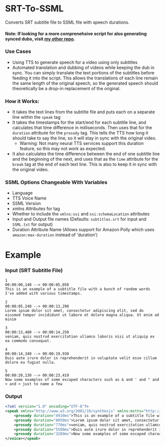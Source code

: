 # SRT-To-SSML
 Converts SRT subtitle file to SSML file with speech durations. 
 
#### Note: If looking for a more comprenehsive script for also generating synced dubs, visit [my other repo](https://github.com/ThioJoe/Auto-Synced-Translated-Dubs).

### Use Cases
- Using TTS to generate speech for a video using only subtitles
- Automated translation and dubbing of videos while keeping the dub in sync. You can simply translate the text portions of the subtitles before feeding it into the script. This allows the translations of each line remain the same length of the original speech, so the generated speech should theoretically be a drop-in replacement of the original.

### How it Works:
- It takes the text lines from the subtitle file and puts each on a separate line within the `speak` tag
- It takes the timestamps for the start/end for each subtitle line, and calculates that time difference in milliseconds. Then uses that for the `duration` attribute for the `prosody` tag. This tells the TTS how long it should take to say the line, so it will stay in sync with the original video.
  - Warning: Not many neural TTS services support this duration feature, so this may not work as expected.
- It also calculates the time difference between the end of one subtitle line and the beginning of the next, and uses that as the `time` attribute for the `break` tag at the end of each text line. This is also to keep it in sync with the original video.

### SSML Options Changeable With Variables
- Language
- TTS Voice Name
- SSML Version
- xmlns Attributes for <speak> tag
- Whether to include the `xmlns:xsi` and `xsi:schemaLocation` attributes
- Input and Output file names (Defaults: `subtitles.srt` for input and `SSML.txt` for output)
- Duration Attribute Name (Allows support for Amazon Polly which uses `amazon:max-duration` instead of 'duration')

# Example
### Input (SRT Subtitle File)
```
1
00:00:00,140 --> 00:00:05,050
This is an example of a subtitle file with a bunch of random words I've added with various timestamps.

2
00:00:05,240 --> 00:00:13,290
Lorem ipsum dolor sit amet, consectetur adipiscing elit, sed do eiusmod tempor incididunt ut labore et dolore magna aliqua. Ut enim ad minim

3
00:00:13,480 --> 00:00:14,250
veniam, quis nostrud exercitation ullamco laboris nisi ut aliquip ex ea commodo consequat.

4
00:00:14,340 --> 00:00:19,930
Duis aute irure dolor in reprehenderit in voluptate velit esse cillum dolore eu fugiat nulla.

5
00:00:20,130 --> 00:00:23,419
Now some examples of some escaped characters such as & and ' and " and < and > just to name a few
```


### Output
```xml
<?xml version="1.0" encoding="UTF-8"?>
<speak xmlns="http://www.w3.org/2001/10/synthesis" xmlns:mstts="http://www.w3.org/2001/mstts" xmlns:emo="http://www.w3.org/2009/10/emotionml" xmlns:xsi="http://www.w3.org/2001/XMLSchema-instance" xsi:schemaLocation="http://www.w3.org/2001/10/synthesis http://www.w3.org/TR/speech-synthesis/synthesis.xsd" version="1.0" xml:lang="en-US"><voice name="en-US-DavisNeural">
	<prosody duration="4910ms">This is an example of a subtitle file with a bunch of random words I&apos;ve added with various timestamps.</prosody><break time="190ms"/>
	<prosody duration="8050ms">Lorem ipsum dolor sit amet, consectetur adipiscing elit, sed do eiusmod tempor incididunt ut labore et dolore magna aliqua. Ut enim ad minim</prosody><break time="190ms"/>
	<prosody duration="770ms">veniam, quis nostrud exercitation ullamco laboris nisi ut aliquip ex ea commodo consequat.</prosody><break time="90ms"/>
	<prosody duration="5590ms">Duis aute irure dolor in reprehenderit in voluptate velit esse cillum dolore eu fugiat nulla.</prosody><break time="200ms"/>
	<prosody duration="3289ms">Now some examples of some escaped characters such as &amp; and &apos; and &quot; and &lt; and &gt; just to name a few</prosody>
</voice></speak>
```
